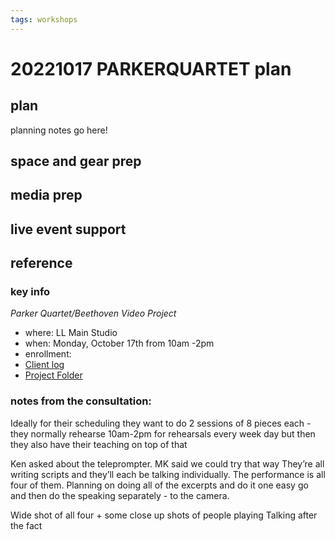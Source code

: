 ```yaml
---
tags: workshops
---
```

# 20221017 PARKERQUARTET plan

## plan
planning notes go here!
## space and gear prep
## media prep
## live event support
## reference
### key info
*Parker Quartet/Beethoven Video Project*
* where: LL Main Studio
* when: Monday, October 17th from 10am -2pm
* enrollment: 
* [Client log](https://docs.google.com/document/d/1qQRXo7g9bk4v64QHaZdCRenIXeuKpqsgEA_X-W4mKVg/edit)
* [Project Folder](https://drive.google.com/drive/u/0/folders/1-RKSqmLMMgdskdrEEC_syXCS706Ubbro)

### notes from the consultation:

Ideally for their scheduling they want to do 2 sessions of 8 pieces each - they normally rehearse 10am-2pm for rehearsals every week day but then they also have their teaching on top of that

Ken asked about the teleprompter. MK said we could try that way
They’re all writing scripts and they’ll each be talking individually.
The performance is all four of them. Planning on doing all of the excerpts and do it one easy go and then do the speaking separately - to the camera.

Wide shot of all four + some close up shots of people playing
Talking after the fact

